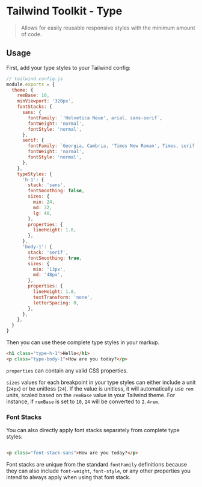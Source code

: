 # Tailwind Toolkit - Type

> Allows for easily reusable responsive styles with the minimum amount of code.

## Usage

First, add your type styles to your Tailwind config:

```js
// tailwind.config.js
module.exports = {
  theme: {
    remBase: 10,
    minViewport: '320px',
    fontStacks: {
      sans: {
        fontFamily: `'Helvetica Neue', arial, sans-serif`,
        fontWeight: 'normal',
        fontStyle: 'normal',
      },
      serif: {
        fontFamily: `Georgia, Cambria, 'Times New Roman', Times, serif;`,
        fontWeight: 'normal',
        fontStyle: 'normal',
      },
    },
    typeStyles: {
      'h-1': {
        stack: 'sans',
        fontSmoothing: false,
        sizes: {
          min: 24,
          md: 32,
          lg: 48,
        },
        properties: {
          lineHeight: 1.8,
        },
      },
      'body-1': {
        stack: 'serif',
        fontSmoothing: true,
        sizes: {
          min: '13px',
          md: '48px',
        },
        properties: {
          lineHeight: 1.8,
          textTransform: 'none',
          letterSpacing: 0,
        },
      },
    },
  }
}
```

Then you can use these complete type styles in your markup. 

```html
<h1 class="type-h-1">Hello</h1>
<p class="type-body-1">How are you today?</p>
```

`properties` can contain any valid CSS properties.

`sizes` values for each breakpoint in your type styles can either include a unit (`24px`) or be unitless (`24`). If the value is unitless, it will automatically use `rem` units, scaled based on the `remBase` value in your Tailwind theme. For instance, if `remBase` is set to `10`, `24` will be converted to `2.4rem`.

### Font Stacks

You can also directly apply font stacks separately from complete type styles:

```html

<p class="font-stack-sans">How are you today?</p>
```

Font stacks are unique from the standard `fontFamily` definitions because they can also include `font-weight`, `font-style`, or any other properties you intend to always apply when using that font stack.
